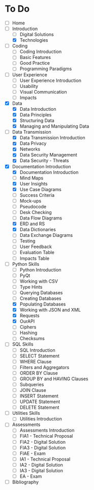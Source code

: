 # To Do

- [ ] Home
- [ ] Introduction
  - [ ] Digital Solutions
  - [x] Technologies
- [ ] Coding
  - [ ] Coding Introduction 
  - [ ] Basic Features
  - [ ] Good Practice
  - [ ] Programming Paradigms
- [ ] User Experience
  - [ ] User Experience Introduction
  - [ ] Usability
  - [ ] Visual Communication
  - [ ] Impacts
- [x] Data
  - [x] Data Introduction
  - [x] Data Principles
  - [x] Structuring Data
  - [x] Managing and Manipulating Data
- [ ] Data Transmission
  - [x] Data Transmission Introduction
  - [x] Data Privacy
  - [x] Networks
  - [x] Data Security Management
  - [x] Data Security - Threats
- [x] Documentation Introduction
  - [x] Documentation Introduction
  - [ ] Mind Maps
  - [x] User Insights
  - [x] Use Case Diagrams
  - [ ] Success Criteria
  - [ ] Mock-ups
  - [ ] Pseudocode
  - [ ] Desk Checking
  - [ ] Data Flow Diagrams
  - [x] ERD and RS
  - [x] Data Dictionaries
  - [ ] Data Exchange Diagrams
  - [ ] Testing
  - [ ] User Feedback
  - [ ] Evaluation Table
  - [ ] Impacts Table
- [ ] Python Skills
  - [ ] Python Introduction
  - [ ] PyQt
  - [ ] Working with CSV
  - [ ] Type Hints
  - [ ] Querying Databases
  - [ ] Creating Databases
  - [x] Populating Databases
  - [x] Working with JSON and XML
  - [x] Requests
  - [x] OurAPI
  - [ ] Ciphers
  - [ ] Hashing
  - [ ] Checksums
- [ ] SQL Skills
  - [ ] SQL Introduction
  - [ ] SELECT Statement
  - [ ] WHERE Clause
  - [ ] Filters and Aggregators
  - [ ] ORDER BY Clause
  - [ ] GROUP BY and HAVING Clauses
  - [ ] Subqueries
  - [ ] JOIN Clause
  - [ ] INSERT Statement
  - [ ] UPDATE Statement
  - [ ] DELETE Statement
- [ ] Utilities Skills
  - [ ] Utilities Introduction
- [ ] Assessments
  - [ ] Assessments Introduction
  - [ ] FIA1 - Technical Proposal
  - [ ] FIA2 - Digital Solution
  - [ ] FIA3 - Digital Solution
  - [ ] FIAE - Exam
  - [ ] IA1 - Technical Proposal
  - [ ] IA2 - Digital Solution
  - [ ] IA3 - Digital Solution
  - [ ] EA - Exam
- [ ] Bibliography